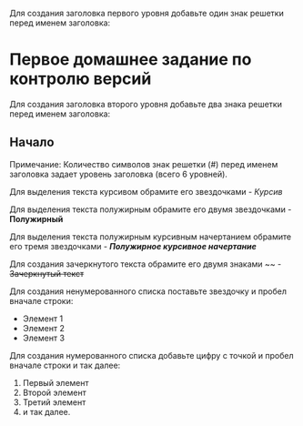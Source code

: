 Для создания заголовка первого уровня добавьте один знак решетки перед именем заголовка:
# Первое домашнее задание по контролю версий 

Для создания заголовка второго уровня добавьте два знака решетки перед именем заголовка:
## Начало

Примечание: Количество символов знак решетки (#) перед именем заголовка задает уровень заголовка (всего 6 уровней).

Для выделения текста курсивом обрамите его звездочками - *Курсив*

Для выделения текста полужирным обрамите его двумя звездочками - **Полужирный**

Для выделения текста полужирным курсивным начертанием обрамите его тремя звездочками - ***Полужирное курсивное начертание***

Для создания зачеркнутого текста обрамите его двумя знаками ~~ - ~~Зачеркнутый текст~~

Для создания ненумерованного списка поставьте звездочку и пробел вначале строки:
* Элемент 1
* Элемент 2
* Элемент 3

Для создания нумерованного списка добавьте цифру с точкой и пробел вначале строки и так далее:
1. Первый элемент
2. Второй элемент
3. Третий элемент
4. и так далее.

